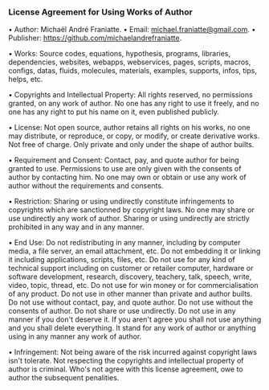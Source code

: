 ﻿  
### License Agreement for Using Works of Author  
  
• Author: Michaël André Franiatte. • Email: michael.franiatte@gmail.com. • Publisher: https://github.com/michaelandrefraniatte.  
  
• Works: Source codes, equations, hypothesis, programs, libraries, dependencies, websites, webapps, webservices, pages, scripts, macros, configs, datas, fluids, molecules, materials, examples, supports, infos, tips, helps, etc.  
  
• Copyrights and Intellectual Property: All rights reserved, no permissions granted, on any work of author. No one has any right to use it freely, and no one has any right to put his name on it, even published publicly.  
  
• License: Not open source, author retains all rights on his works, no one may distribute, or reproduce, or copy, or modify, or create derivative works. Not free of charge. Only private and only under the shape of author builts.  
  
• Requirement and Consent: Contact, pay, and quote author for being granted to use. Permissions to use are only given with the consents of author by contacting him. No one may own or obtain or use any work of author without the requirements and consents.  
  
• Restriction: Sharing or using undirectly constitute infringements to copyrights which are sanctionned by copyright laws. No one may share or use undirectly any work of author. Sharing or using undirectly are strictly prohibited in any way and in any manner.  
  
• End Use: Do not redistributing in any manner, including by computer media, a file server, an email attachment, etc. Do not embedding it or linking it including applications, scripts, files, etc. Do not use for any kind of technical support including on customer or retailer computer, hardware or software development, research, discovery, teachery, talk, speech, write, video, topic, thread, etc. Do not use for win money or for commercialisation of any product. Do not use in other manner than private and author builts. Do not use without contact, pay, and quote author. Do not use without the consents of author. Do not share or use undirectly. Do not use in any manner if you don't deserve it. If you aren't agree you shall not use anything and you shall delete everything. It stand for any work of author or anything using in any manner any work of author.  
  
• Infringement: Not being aware of the risk incurred against copyright laws isn't tolerate. Not respecting the copyrights and intellectual property of author is criminal. Who's not agree with this license agreement, owe to author the subsequent penalities.  
  